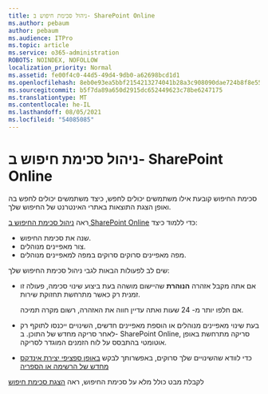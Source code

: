 ```yaml
---
title: ניהול סכימת חיפוש ב- SharePoint Online
ms.author: pebaum
author: pebaum
ms.audience: ITPro
ms.topic: article
ms.service: o365-administration
ROBOTS: NOINDEX, NOFOLLOW
localization_priority: Normal
ms.assetid: fe00f4c0-44d5-49d4-9db0-a62698bcd1d1
ms.openlocfilehash: 8eb0e93ea5bbf2154213274041b28a3c908090dae724b8f8e55fa2fb05f16d86
ms.sourcegitcommit: b5f7da89a650d2915dc652449623c78be6247175
ms.translationtype: MT
ms.contentlocale: he-IL
ms.lasthandoff: 08/05/2021
ms.locfileid: "54085085"
---
```

# <a name="manage-search-schema-in-sharepoint-online"></a>ניהול סכימת חיפוש ב- SharePoint Online

סכימת החיפוש קובעת אילו משתמשים יכולים לחפש, כיצד משתמשים יכולים לחפש בה ואופן הצגת התוצאות באתרי האינטרנט של החיפוש שלך. 

ראה [ניהול סכימת החיפוש ב SharePoint Online](https://docs.microsoft.com/sharepoint/manage-search-schema) כדי ללמוד כיצד: 
- שנה את סכימת החיפוש.
- צור מאפיינים מנוהלים.
- מפה מאפיינים סרוקים סרוקים במפה למאפיינים מנוהלים.

שים לב לפעולות הבאות לגבי ניהול סכימת החיפוש שלך:

- אם אתה מקבל אזהרה **הנוהרת** שהיישום מושהה בעת ביצוע שינוי סכימה, פעולה זו זמנית רק כאשר מתרחשת תחזוקת שירות. 

    אם חלפו יותר מ- 24 שעות ואתה עדיין חווה את האזהרה, רשום מקרה תמיכה.
- בעת שינוי מאפיינים מנוהלים או הוספת מאפיינים חדשים, השינויים ייכנסו לתוקף רק לאחר סריקה מחדש של התוכן. ב- SharePoint Online, סריקה מתרחשת באופן אוטומטי בהתבסס על לוח הזמנים המוגדר לסריקה.
- כדי לוודא שהשינויים שלך סרוקים, באפשרותך לבקש [באופן ספציפי יצירת אינדקס מחדש של הרשימה או הספריה](https://docs.microsoft.com/sharepoint/manage-search-schema#request-re-indexing-of-a-document-library-or-list) 

לקבלת מבט כולל מלא על סכימת החיפוש, ראה [הצגת סכימת חיפוש](https://blogs.technet.microsoft.com/tothesharepoint/2012/11/25/introducing-search-schema-for-sharepoint-2013/) 


